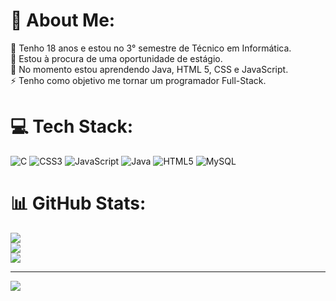 # 💫 About Me:
💬 Tenho 18 anos e estou no 3° semestre de Técnico em Informática.<br>🔭 Estou à procura de uma oportunidade de estágio.<br>🌱 No momento estou aprendendo Java, HTML 5, CSS e JavaScript.<br>⚡ Tenho como objetivo me tornar um programador Full-Stack.<br>


# 💻 Tech Stack:
![C](https://img.shields.io/badge/c-%2300599C.svg?style=flat&logo=c&logoColor=white) ![CSS3](https://img.shields.io/badge/css3-%231572B6.svg?style=flat&logo=css3&logoColor=white) ![JavaScript](https://img.shields.io/badge/javascript-%23323330.svg?style=flat&logo=javascript&logoColor=%23F7DF1E) ![Java](https://img.shields.io/badge/java-%23ED8B00.svg?style=flat&logo=openjdk&logoColor=white) ![HTML5](https://img.shields.io/badge/html5-%23E34F26.svg?style=flat&logo=html5&logoColor=white) ![MySQL](https://img.shields.io/badge/mysql-%2300000f.svg?style=flat&logo=mysql&logoColor=white)
# 📊 GitHub Stats:
![](https://github-readme-stats.vercel.app/api?username=M4theus-Nunes&theme=vue-dark&hide_border=true&include_all_commits=false&count_private=false)<br/>
![](https://github-readme-streak-stats.herokuapp.com/?user=M4theus-Nunes&theme=vue-dark&hide_border=true)<br/>
![](https://github-readme-stats.vercel.app/api/top-langs/?username=M4theus-Nunes&theme=vue-dark&hide_border=true&include_all_commits=false&count_private=false&layout=compact)

---
[![](https://visitcount.itsvg.in/api?id=M4theus-Nunes&icon=5&color=8)](https://visitcount.itsvg.in)

<!-- Proudly created with GPRM ( https://gprm.itsvg.in ) -->